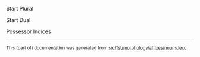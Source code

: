 

Start Plural

Start Dual

Possessor Indices

* * *

<small>This (part of) documentation was generated from [src/fst/morphology/affixes/nouns.lexc](https://github.com/giellalt/lang-nio/blob/main/src/fst/morphology/affixes/nouns.lexc)</small>
